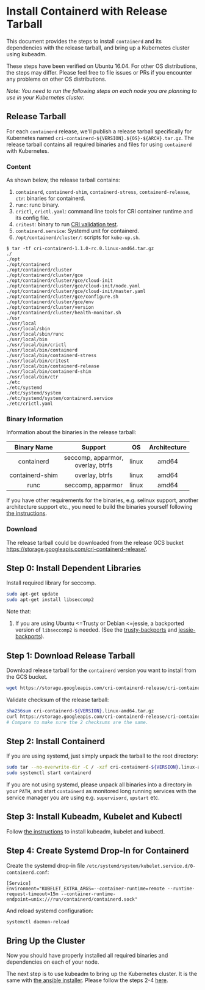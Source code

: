 # Install Containerd with Release Tarball
This document provides the steps to install `containerd` and its dependencies with the release tarball, and bring up a Kubernetes cluster using kubeadm.

These steps have been verified on Ubuntu 16.04. For other OS distributions, the steps may differ. Please feel free to file issues or PRs if you encounter any problems on other OS distributions.

*Note: You need to run the following steps on each node you are planning to use in your Kubernetes cluster.*
## Release Tarball
For each `containerd` release, we'll publish a release tarball specifically for Kubernetes named `cri-containerd-${VERSION}.${OS}-${ARCH}.tar.gz`. The release tarball contains all required binaries and files for using `containerd` with Kubernetes.
### Content
As shown below, the release tarball contains:
1) `containerd`, `containerd-shim`, `containerd-stress`, `containerd-release`, `ctr`: binaries for containerd.
2) `runc`: runc binary.
3) `crictl`, `crictl.yaml`: command line tools for CRI container runtime and its config file.
4) `critest`: binary to run [CRI validation test](https://github.com/kubernetes-incubator/cri-tools/blob/master/docs/validation.md).
5) `containerd.service`: Systemd unit for containerd.
6) `/opt/containerd/cluster/`: scripts for `kube-up.sh`.
```console
$ tar -tf cri-containerd-1.1.0-rc.0.linux-amd64.tar.gz
./
./opt
./opt/containerd
./opt/containerd/cluster
./opt/containerd/cluster/gce
./opt/containerd/cluster/gce/cloud-init
./opt/containerd/cluster/gce/cloud-init/node.yaml
./opt/containerd/cluster/gce/cloud-init/master.yaml
./opt/containerd/cluster/gce/configure.sh
./opt/containerd/cluster/gce/env
./opt/containerd/cluster/version
./opt/containerd/cluster/health-monitor.sh
./usr
./usr/local
./usr/local/sbin
./usr/local/sbin/runc
./usr/local/bin
./usr/local/bin/crictl
./usr/local/bin/containerd
./usr/local/bin/containerd-stress
./usr/local/bin/critest
./usr/local/bin/containerd-release
./usr/local/bin/containerd-shim
./usr/local/bin/ctr
./etc
./etc/systemd
./etc/systemd/system
./etc/systemd/system/containerd.service
./etc/crictl.yaml
```
### Binary Information
Information about the binaries in the release tarball:

|           Binary Name          |      Support       |   OS  | Architecture |
|:------------------------------:|:------------------:|:-----:|:------------:|
|            containerd          | seccomp, apparmor, <br/> overlay, btrfs | linux |     amd64    |
|          containerd-shim       |   overlay, btrfs   | linux |     amd64    |
|               runc             | seccomp, apparmor  | linux |     amd64    |


If you have other requirements for the binaries, e.g. selinux support, another architecture support etc., you need to build the binaries yourself following [the instructions](../README.md#getting-started-for-developers).

### Download

The release tarball could be downloaded from the release GCS bucket https://storage.googleapis.com/cri-containerd-release/.

## Step 0: Install Dependent Libraries
Install required library for seccomp.
```bash
sudo apt-get update
sudo apt-get install libseccomp2
```
Note that:
1) If you are using Ubuntu <=Trusty or Debian <=jessie, a backported version of `libseccomp2` is needed. (See the [trusty-backports](https://packages.ubuntu.com/trusty-backports/libseccomp2) and [jessie-backports](https://packages.debian.org/jessie-backports/libseccomp2)).
## Step 1: Download Release Tarball
Download release tarball for the `containerd` version you want to install from the GCS bucket.
```bash
wget https://storage.googleapis.com/cri-containerd-release/cri-containerd-${VERSION}.linux-amd64.tar.gz
```
Validate checksum of the release tarball:
```bash
sha256sum cri-containerd-${VERSION}.linux-amd64.tar.gz
curl https://storage.googleapis.com/cri-containerd-release/cri-containerd-${VERSION}.linux-amd64.tar.gz.sha256
# Compare to make sure the 2 checksums are the same.
```
## Step 2: Install Containerd
If you are using systemd, just simply unpack the tarball to the root directory:
```bash
sudo tar --no-overwrite-dir -C / -xzf cri-containerd-${VERSION}.linux-amd64.tar.gz
sudo systemctl start containerd
```
If you are not using systemd, please unpack all binaries into a directory in your `PATH`, and start `containerd` as monitored long running services with the service manager you are using e.g. `supervisord`, `upstart` etc.
## Step 3: Install Kubeadm, Kubelet and Kubectl
Follow [the instructions](https://kubernetes.io/docs/setup/independent/install-kubeadm/) to install kubeadm, kubelet and kubectl.
## Step 4: Create Systemd Drop-In for Containerd
Create the systemd drop-in file `/etc/systemd/system/kubelet.service.d/0-containerd.conf`:
```
[Service]                                                 
Environment="KUBELET_EXTRA_ARGS=--container-runtime=remote --runtime-request-timeout=15m --container-runtime-endpoint=unix:///run/containerd/containerd.sock"
```
And reload systemd configuration:
```bash
systemctl daemon-reload
```
## Bring Up the Cluster
Now you should have properly installed all required binaries and dependencies on each of your node.

The next step is to use kubeadm to bring up the Kubernetes cluster. It is the same with [the ansible installer](../contrib/ansible). Please follow the steps 2-4 [here](../contrib/ansible/README.md#step-2).
